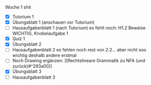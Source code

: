 

Woche 1 shit
- [x] Tutorium 1
- [x] Übungsblatt 1 (anschauen vor Tutorium)
- [ ] Hausaufgabenblatt 1 (nach Tutorium)
      es fehlt noch: H1.2 Beweise WICHTIG,
      Knobelaufgabe 1
- [x] Quiz 1
- [x] Übungsblatt 2
- [ ] Hausaufgabenblatt 2
	es fehlen noch rest von 2.2... aber nicht soo wichtig deshalb andere erstmal
- [ ] Noch Drawing ergänzen: [[Rechtslineare Grammatik zu NFA (und zurück)#^293a00]] 
- [x] Übungsblatt 3
- [ ] Hausaufgabenblatt 3